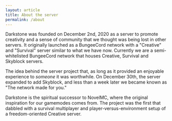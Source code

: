 ```yaml
---
layout: article
title: About the server
permalink: /about
---
```


Darkstone was founded on December 2nd, 2020 as a server to promote creativity and a sense of community that we thought was being lost in other servers. It originally launched as a BungeeCord network with a "Creative" and "Survival" server similar to what we have now. Currently we are a semi-whitelisted BungeeCord network that houses Creative, Survival and Skyblock servers.  

The idea behind the server project that, as long as it provided an enjoyable experience to *someone* it was worthwhile. On December 30th, the server expanded to add Skyblock, and less than a week later we became known as "The network made for you."

Darkstone is the spiritual successor to NovelMC, where the original inspiration for our gamemodes comes from. The project was the first that dabbled with a survival multiplayer and player-versus-environment setup of a freedom-oriented Creative server.

